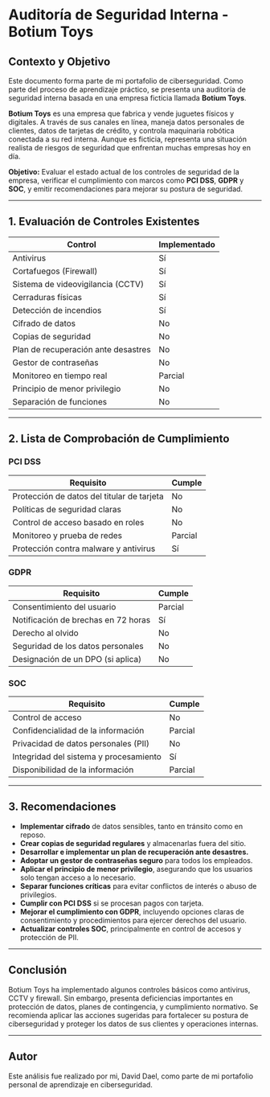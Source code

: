 # Auditoría de Seguridad Interna - Botium Toys

## Contexto y Objetivo

Este documento forma parte de mi portafolio de ciberseguridad. Como parte del proceso de aprendizaje práctico, se presenta una auditoría de seguridad interna basada en una empresa ficticia llamada **Botium Toys**.

**Botium Toys** es una empresa que fabrica y vende juguetes físicos y digitales. A través de sus canales en línea, maneja datos personales de clientes, datos de tarjetas de crédito, y controla maquinaria robótica conectada a su red interna. Aunque es ficticia, representa una situación realista de riesgos de seguridad que enfrentan muchas empresas hoy en día.

**Objetivo:** Evaluar el estado actual de los controles de seguridad de la empresa, verificar el cumplimiento con marcos como **PCI DSS**, **GDPR** y **SOC**, y emitir recomendaciones para mejorar su postura de seguridad.

---

## 1. Evaluación de Controles Existentes

| Control                                 | Implementado |
|-----------------------------------------|--------------|
| Antivirus                               | Sí           |
| Cortafuegos (Firewall)                  | Sí           |
| Sistema de videovigilancia (CCTV)       | Sí           |
| Cerraduras físicas                      | Sí           |
| Detección de incendios                  | Sí           |
| Cifrado de datos                        | No           |
| Copias de seguridad                     | No           |
| Plan de recuperación ante desastres     | No           |
| Gestor de contraseñas                   | No           |
| Monitoreo en tiempo real                | Parcial      |
| Principio de menor privilegio           | No           |
| Separación de funciones                 | No           |

---

## 2. Lista de Comprobación de Cumplimiento

### PCI DSS

| Requisito                                 | Cumple |
|-------------------------------------------|--------|
| Protección de datos del titular de tarjeta| No     |
| Políticas de seguridad claras             | No     |
| Control de acceso basado en roles         | No     |
| Monitoreo y prueba de redes               | Parcial|
| Protección contra malware y antivirus     | Sí     |

### GDPR

| Requisito                                 | Cumple |
|-------------------------------------------|--------|
| Consentimiento del usuario                | Parcial|
| Notificación de brechas en 72 horas       | Sí     |
| Derecho al olvido                         | No     |
| Seguridad de los datos personales         | No     |
| Designación de un DPO (si aplica)         | No     |

### SOC

| Requisito                                 | Cumple |
|-------------------------------------------|--------|
| Control de acceso                         | No     |
| Confidencialidad de la información        | Parcial|
| Privacidad de datos personales (PII)      | No     |
| Integridad del sistema y procesamiento    | Sí     |
| Disponibilidad de la información          | Parcial|

---

## 3. Recomendaciones

- **Implementar cifrado** de datos sensibles, tanto en tránsito como en reposo.
- **Crear copias de seguridad regulares** y almacenarlas fuera del sitio.
- **Desarrollar e implementar un plan de recuperación ante desastres.**
- **Adoptar un gestor de contraseñas seguro** para todos los empleados.
- **Aplicar el principio de menor privilegio**, asegurando que los usuarios solo tengan acceso a lo necesario.
- **Separar funciones críticas** para evitar conflictos de interés o abuso de privilegios.
- **Cumplir con PCI DSS** si se procesan pagos con tarjeta.
- **Mejorar el cumplimiento con GDPR**, incluyendo opciones claras de consentimiento y procedimientos para ejercer derechos del usuario.
- **Actualizar controles SOC**, principalmente en control de accesos y protección de PII.

---

## Conclusión

Botium Toys ha implementado algunos controles básicos como antivirus, CCTV y firewall. Sin embargo, presenta deficiencias importantes en protección de datos, planes de contingencia, y cumplimiento normativo. Se recomienda aplicar las acciones sugeridas para fortalecer su postura de ciberseguridad y proteger los datos de sus clientes y operaciones internas.

---

## Autor

Este análisis fue realizado por mi, David Dael, como parte de mi portafolio personal de aprendizaje en ciberseguridad.

